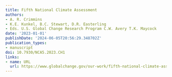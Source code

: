 ```yaml
---
title: Fifth National Climate Assessment
authors:
- A. R. Crimmins
- K.E. Kunkel, B.C. Stewart, D.R. Easterling
- Eds. U.S. Global Change Research Program C.W. Avery T.K. Maycock
date: '2023-01-01'
publishDate: '2024-06-05T20:56:29.348702Z'
publication_types:
- manuscript
doi: 10.7930/NCA5.2023.CH1
links:
- name: URL
  url: https://www.globalchange.gov/our-work/fifth-national-climate-assessment
---
```

